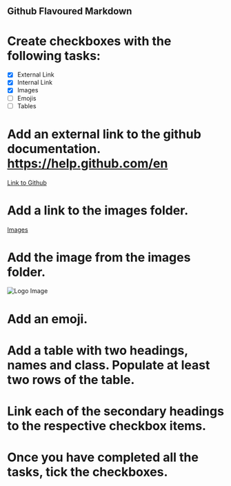## Github Flavoured Markdown

# Create checkboxes with the following tasks:
- [X] External Link
- [X] Internal Link
- [X] Images
- [ ] Emojis
- [ ] Tables

# Add an external link to the github documentation. https://help.github.com/en
[Link to Github](https://help.github.com/en)

# Add a link to the images folder.
[Images](/images/)

# Add the image from the images folder.
![Logo Image](/images/logo.png "Logo")

# Add an emoji.
# Add a table with two headings, names and class. Populate at least two rows of the table.
# Link each of the secondary headings to the respective checkbox items.
# Once you have completed all the tasks, tick the checkboxes.